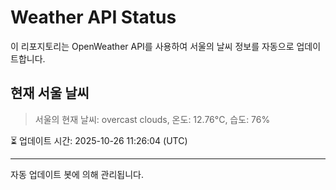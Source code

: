 
# Weather API Status

이 리포지토리는 OpenWeather API를 사용하여 서울의 날씨 정보를 자동으로 업데이트합니다.

## 현재 서울 날씨
> 서울의 현재 날씨: overcast clouds, 온도: 12.76°C, 습도: 76%

⏳ 업데이트 시간: 2025-10-26 11:26:04 (UTC)

---
자동 업데이트 봇에 의해 관리됩니다.
